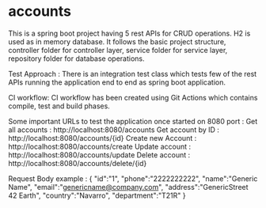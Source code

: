 # accounts

This is a spring boot project having 5 rest APIs for CRUD operations.
H2 is used as in memory database.
It follows the basic project structure, controller folder for controller layer, service folder for service layer, repository folder for database operations.

Test Approach :
There is an integration test class which tests few of the rest APIs running the application end to end as spring boot application.

CI workflow:
CI workflow has been created using Git Actions which contains compile, test and build phases.

Some important URLs to test the application once started on 8080 port :
Get all accounts : http://localhost:8080/accounts
Get account by ID : http://localhost:8080/accounts/{id}
Create new Account : http://localhost:8080/accounts/create
Update account : http://localhost:8080/accounts/update
Delete account : http://localhost:8080/accounts/delete/{id}

Request Body example : 
{
	"id":"1",
	"phone":"2222222222",
    "name":"Generic Name",
	"email":"genericname@company.com",
	"address":"GenericStreet 42 Earth",
	"country":"Navarro",
	"department":"T21R"
}
